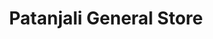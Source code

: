 ---
title: "Patanjali General Store"
url: /vizianagaram/patanjali-general-store/
shop: convenience
---